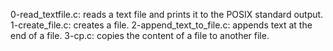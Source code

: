 0-read_textfile.c: reads a text file and prints it to the POSIX standard output.
1-create_file.c: creates a file.
2-append_text_to_file.c: appends text at the end of a file.
3-cp.c: copies the content of a file to another file.
